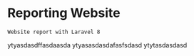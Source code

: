 # Reporting Website
```
Website report with Laravel 8
```
ytyasdasdffasdaasda
ytyasasdasdafasfsdasd
ytytasdasdasd
